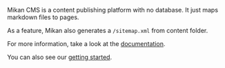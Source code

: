 Mikan CMS is a content publishing platform with no database.
It just maps markdown files to pages.

As a feature, Mikan also generates a `/sitemap.xml` from content folder.

For more information, take a look at the [documentation](/docs).

You can also see our [getting started](/getting/started).
